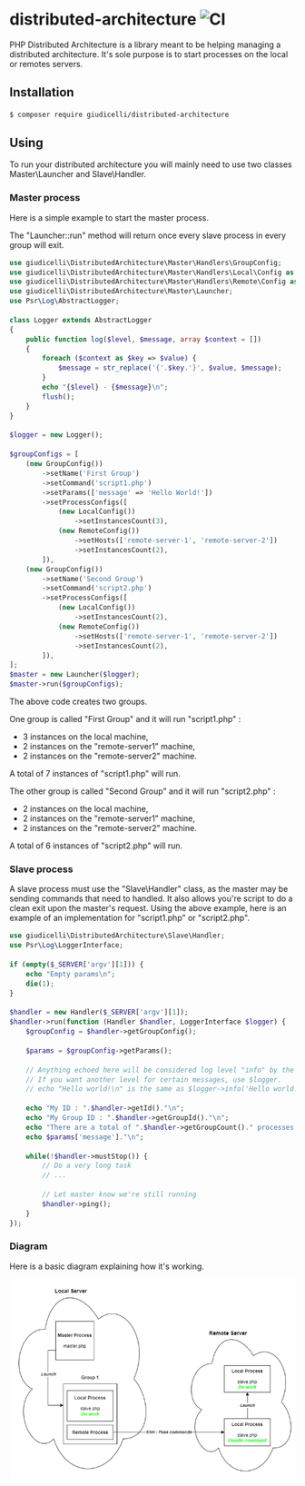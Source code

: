 
# distributed-architecture ![CI](https://github.com/giudicelli/distributed-architecture/workflows/CI/badge.svg)

PHP Distributed Architecture is a library meant to be helping managing a distributed architecture. It's sole purpose is to start processes on the local or remotes servers.

## Installation

```bash
$ composer require giudicelli/distributed-architecture
```

## Using

To run your distributed architecture you will mainly need to use two classes Master\Launcher and Slave\Handler.

### Master process

Here is a simple example to start the master process. 

The "Launcher::run" method will return once every slave process in every group will exit.

```php
use giudicelli\DistributedArchitecture\Master\Handlers\GroupConfig;
use giudicelli\DistributedArchitecture\Master\Handlers\Local\Config as LocalConfig;
use giudicelli\DistributedArchitecture\Master\Handlers\Remote\Config as RemoteConfig;
use giudicelli\DistributedArchitecture\Master\Launcher;
use Psr\Log\AbstractLogger;

class Logger extends AbstractLogger
{
    public function log($level, $message, array $context = [])
    {
        foreach ($context as $key => $value) {
            $message = str_replace('{'.$key.'}', $value, $message);
        }
        echo "{$level} - {$message}\n";
        flush();
    }
}

$logger = new Logger();

$groupConfigs = [
    (new GroupConfig())
        ->setName('First Group')
        ->setCommand('script1.php')
        ->setParams(['message' => 'Hello World!'])
        ->setProcessConfigs([
            (new LocalConfig())
                ->setInstancesCount(3),
            (new RemoteConfig())
                ->setHosts(['remote-server-1', 'remote-server-2'])
                ->setInstancesCount(2),
        ]),
    (new GroupConfig())
        ->setName('Second Group')
        ->setCommand('script2.php')
        ->setProcessConfigs([
            (new LocalConfig())
                ->setInstancesCount(2),
            (new RemoteConfig())
                ->setHosts(['remote-server-1', 'remote-server-2'])
                ->setInstancesCount(2),
        ]),
];
$master = new Launcher($logger);
$master->run($groupConfigs);
```

The above code creates two groups.

One group is called "First Group" and it will run "script1.php" :
- 3 instances on the local machine,
- 2 instances on the "remote-server1" machine,
- 2 instances on the "remote-server2" machine.

A total of 7 instances of "script1.php" will run.


The other group is called "Second Group" and it will run "script2.php" :
- 2 instances on the local machine,
- 2 instances on the "remote-server1" machine,
- 2 instances on the "remote-server2" machine.

A total of 6 instances of "script2.php" will run.

### Slave process

A slave process must use the "Slave\Handler" class, as the master may be sending commands that need to handled. It also allows you're script to do a clean exit upon the master's request. Using the above example, here is an example of an implementation for "script1.php" or "script2.php".

```php
use giudicelli\DistributedArchitecture\Slave\Handler;
use Psr\Log\LoggerInterface;

if (empty($_SERVER['argv'][1])) {
    echo "Empty params\n";
    die(1);
}

$handler = new Handler($_SERVER['argv'][1]);
$handler->run(function (Handler $handler, LoggerInterface $logger) {
    $groupConfig = $handler->getGroupConfig();

    $params = $groupConfig->getParams();

    // Anything echoed here will be considered log level "info" by the master process.
    // If you want another level for certain messages, use $logger.
    // echo "Hello world!\n" is the same as $logger->info('Hello world!')

    echo "My ID : ".$handler->getId()."\n";
    echo "My Group ID : ".$handler->getGroupId()."\n";
    echo "There are a total of ".$handler->getGroupCount()." processes in my group named \"".$groupConfig->getName()."\"\n";
    echo $params['message']."\n";

    while(!$handler->mustStop()) {
        // Do a very long task
        // ...

        // Let master know we're still running
        $handler->ping();
    }
});

```

### Diagram

Here is a basic diagram explaining how it's working.

![](https://github.com/giudicelli/distributed-architecture/raw/master/docs/distributed-architecture.png)

